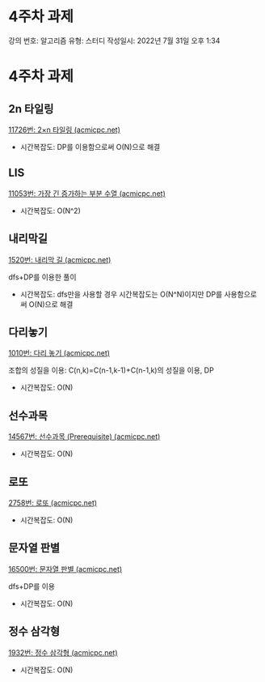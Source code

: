 # 4주차 과제

강의 번호: 알고리즘
유형: 스터디
작성일시: 2022년 7월 31일 오후 1:34

# 4주차 과제

## 2n 타일링

[11726번: 2×n 타일링 (acmicpc.net)](https://www.acmicpc.net/problem/11726)

- 시간복잡도: DP를 이용함으로써 O(N)으로 해결

## LIS

[11053번: 가장 긴 증가하는 부분 수열 (acmicpc.net)](https://www.acmicpc.net/problem/11053)

- 시간복잡도: O(N^2)

## 내리막길

[1520번: 내리막 길 (acmicpc.net)](https://www.acmicpc.net/problem/1520)

dfs+DP를 이용한 풀이

- 시간복잡도: dfs만을 사용할 경우 시간복잡도는 O(N^N)이지만 DP를 사용함으로써 O(N)으로 해결

## 다리놓기

[1010번: 다리 놓기 (acmicpc.net)](https://www.acmicpc.net/problem/1010)

조합의 성질을 이용: C(n,k)=C(n-1,k-1)+C(n-1,k)의 성질을 이용, DP

- 시간복잡도: O(N)

## 선수과목

[14567번: 선수과목 (Prerequisite) (acmicpc.net)](https://www.acmicpc.net/problem/14567)

- 시간복잡도: O(N)

## 로또

[2758번: 로또 (acmicpc.net)](https://www.acmicpc.net/problem/2758)

- 시간복잡도: O(N)

## 문자열 판별

[16500번: 문자열 판별 (acmicpc.net)](https://www.acmicpc.net/problem/16500)

dfs+DP를 이용

- 시간복잡도: O(N)

## 정수 삼각형

[1932번: 정수 삼각형 (acmicpc.net)](https://www.acmicpc.net/problem/1932)

- 시간복잡도: O(N)

